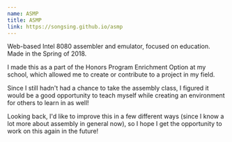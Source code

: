 ```yaml
---
name: ASMP
title: ASMP
link: https://songsing.github.io/asmp
---
```

Web-based Intel 8080 assembler and emulator, focused on education. Made in the Spring of 2018.

I made this as a part of the Honors Program Enrichment Option at my school, which allowed me to create or contribute to a project in my field.

Since I still hadn't had a chance to take the assembly class, I figured it would be a good opportunity to teach myself while creating an environment for others to learn in as well!

Looking back, I'd like to improve this in a few different ways (since I know a lot more about assembly in general now), so I hope I get the opportunity to work on this again in the future!
